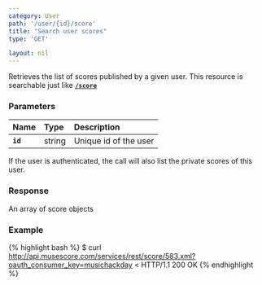 ```yaml
---
category: User
path: '/user/{id}/score'
title: "Search user scores"
type: 'GET'

layout: nil
---
```


Retrieves the list of scores published by a given user. This resource is searchable just like [**`/score`**](#/search-scores)

### Parameters

Name 			 |  Type     | Description     |
:----------------|:----------|:----------------|
**`id`**         | string    | Unique id of the user |
  
If the user is authenticated, the call will also list the private scores of this user.                                                        

### Response

An array of score objects

### Example

{% highlight bash %}
$ curl http://api.musescore.com/services/rest/score/583.xml?oauth_consumer_key=musichackday
< HTTP/1.1 200 OK
{% endhighlight %}